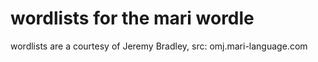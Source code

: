 # wordlists for the mari wordle

wordlists are a courtesy of Jeremy Bradley, src: omj.mari-language.com